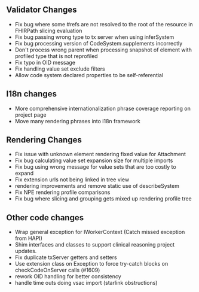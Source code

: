 ## Validator Changes

* Fix bug where some #refs are not resolved to the root of the resource in FHIRPath slicing evaluation
* Fix bug passing wrong type to tx server when using inferSystem
* Fix bug processing version of CodeSystem.supplements incorrectly
* Don't process wrong parent when processing snapshot of element with profiled type that is not reprofiled
* Fix typo in OID message
* Fix handling value set exclude filters
* Allow code system declared properties to be self-referential

## I18n changes

* More comprehensive internationalization phrase coverage reporting on project page
* Move many rendering phrases into i18n framework

## Rendering Changes

* Fix issue with unknown element rendering fixed value for Attachment
* Fix bug calculating value set expansion size for multiple imports
* Fix bug using wrong message for value sets that are too costly to expand
* Fix extension urls not being linked in tree view
* rendering improvements and remove static use of describeSystem
* Fix NPE rendering profile comparisons
* Fix bug where slicing and grouping gets mixed up rendering profile tree

## Other code changes

* Wrap general exception for IWorkerContext (Catch missed exception from HAPI)
* Shim interfaces and classes to support clinical reasoning project updates.
* Fix duplicate txServer getters and setters
* Use extension class on Exception to force try-catch blocks on checkCodeOnServer calls (#1609)
* rework OID handling for better consistency
* handle time outs doing vsac import (starlink obstructions)
